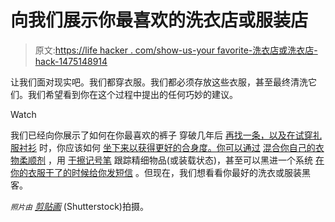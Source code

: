 # 向我们展示你最喜欢的洗衣店或服装店

> 原文:[https://life hacker . com/show-us-your favorite-洗衣店或洗衣店-hack-1475148914](https://lifehacker.com/show-us-your-favorite-laundry-or-clothing-hack-1475148914)

让我们面对现实吧。我们都穿衣服。我们都必须存放这些衣服，甚至最终清洗它们。我们希望看到你在这个过程中提出的任何巧妙的建议。

Watch

我们已经向你展示了如何在你最喜欢的裤子 穿破几年后 [再找一条，以及在试穿礼服衬衫](https://lifehacker.com/find-another-pair-of-your-favorite-pants-years-after-th-5973863) 时，你应该如何 [坐下来以获得更好的合身度。你可以通过](http://lifehacker.com/sit-down-when-trying-on-dress-shirts-for-a-better-fit-5973256) [混合你自己的衣物柔顺剂](http://lifehacker.com/save-a-trip-to-the-store-by-mixing-your-own-fabric-soft-929513745) ，用 [干擦记号笔](http://lifehacker.com/keep-track-of-delicate-laundry-items-with-a-dry-erase-m-509959866) 跟踪精细物品(或装载状态)，甚至可以黑进一个系统 [在你的衣服干了的时候给你发短信](http://lifehacker.com/the-dryer-messenger-sends-you-a-text-message-when-your-5994505) 。但现在，我们想看看你最好的洗衣或服装黑客。

*<small>照片由</small>* [*剪贴画*](http://www.shutterstock.com/gallery-602218p1.html) (Shutterstock)拍摄。